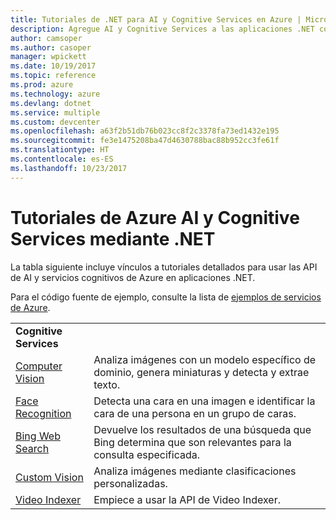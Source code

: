 ```yaml
---
title: Tutoriales de .NET para AI y Cognitive Services en Azure | Microsoft Docs
description: Agregue AI y Cognitive Services a las aplicaciones .NET con los servicios de Microsoft Azure.
author: camsoper
ms.author: casoper
manager: wpickett
ms.date: 10/19/2017
ms.topic: reference
ms.prod: azure
ms.technology: azure
ms.devlang: dotnet
ms.service: multiple
ms.custom: devcenter
ms.openlocfilehash: a63f2b51db76b023cc8f2c3378fa73ed1432e195
ms.sourcegitcommit: fe3e1475208ba47d4630788bac88b952cc3fe61f
ms.translationtype: HT
ms.contentlocale: es-ES
ms.lasthandoff: 10/23/2017
---
```

# <a name="azure-ai-and-cognitive-service-tutorials-using-net"></a>Tutoriales de Azure AI y Cognitive Services mediante .NET

La tabla siguiente incluye vínculos a tutoriales detallados para usar las API de AI y servicios cognitivos de Azure en aplicaciones .NET. 

Para el código fuente de ejemplo, consulte la lista de [ejemplos de servicios de Azure](https://azure.microsoft.com/resources/samples/?platform=dotnet).

| | |
|---|---|
| **Cognitive Services**| |
| [Computer Vision][1] | Analiza imágenes con un modelo específico de dominio, genera miniaturas y detecta y extrae texto. | 
| [Face Recognition][2] | Detecta una cara en una imagen e identificar la cara de una persona en un grupo de caras. | 
| [Bing Web Search][3]| Devuelve los resultados de una búsqueda que Bing determina que son relevantes para la consulta especificada. |
| [Custom Vision][4] | Analiza imágenes mediante clasificaciones personalizadas. |
| [Video Indexer][5] | Empiece a usar la API de Video Indexer.|

[1]: /azure/cognitive-services/computer-vision/tutorials/csharptutorial
[2]: /azure/cognitive-services/face/tutorials/faceapiincsharptutorial
[3]: /azure/cognitive-services/bing-web-search/csharp-ranking-tutorial
[4]: /azure/cognitive-services/custom-vision-service/csharp-tutorial
[5]: /azure/cognitive-services/video-indexer/video-indexer-use-apis

